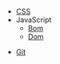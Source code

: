 * [CSS](md/CSS.md)
* JavaScript
    * [Bom](md/Bom.md)
    * [Dom](md/Dom.md)

- [Git](md/Git.md)

  

  

